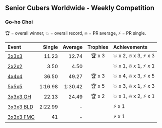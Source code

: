## Senior Cubers Worldwide - Weekly Competition
### Go-ho Choi

🏆 = overall winner, 💥 = overall record, 🔥 = PR average, ⚡ = PR single.

| Event | Single | Average | Trophies | Achievements|
| :-- | --: | --: | :--: | :-- |
| [3x3x3](go_ho_choi/333.md) | 11.23 | 12.74 | <span style="white-space: nowrap">🏆 x 3</span> | <span style="white-space: nowrap">💥 x 2</span>, <span style="white-space: nowrap">🔥 x 3</span>, <span style="white-space: nowrap">⚡ x 3</span> |
| [2x2x2](go_ho_choi/222.md) | 3.50 | 4.50 |  | <span style="white-space: nowrap">💥 x 1</span>, <span style="white-space: nowrap">🔥 x 1</span>, <span style="white-space: nowrap">⚡ x 1</span> |
| [4x4x4](go_ho_choi/444.md) | 36.50 | 49.27 | <span style="white-space: nowrap">🏆 x 3</span> | <span style="white-space: nowrap">💥 x 4</span>, <span style="white-space: nowrap">🔥 x 3</span>, <span style="white-space: nowrap">⚡ x 5</span> |
| [5x5x5](go_ho_choi/555.md) | 1:16.98 | 1:30.42 | <span style="white-space: nowrap">🏆 x 5</span> | <span style="white-space: nowrap">💥 x 3</span>, <span style="white-space: nowrap">🔥 x 1</span>, <span style="white-space: nowrap">⚡ x 3</span> |
| [3x3x3 OH](go_ho_choi/333oh.md) | 22.13 | 24.49 | <span style="white-space: nowrap">🏆 x 2</span> | <span style="white-space: nowrap">💥 x 1</span>, <span style="white-space: nowrap">🔥 x 2</span>, <span style="white-space: nowrap">⚡ x 1</span> |
| [3x3x3 BLD](go_ho_choi/333bf.md) | 2:22.99 | - |  | <span style="white-space: nowrap">⚡ x 1</span> |
| [3x3x3 FMC](go_ho_choi/333fm.md) | 41 | - |  | <span style="white-space: nowrap">⚡ x 1</span> |

<!-- Global site tag (gtag.js) - Google Analytics -->
<script async src="https://www.googletagmanager.com/gtag/js?id=UA-86348435-3"></script>
<script>window.dataLayer = window.dataLayer || []; function gtag() {dataLayer.push(arguments);} gtag('js', new Date()); gtag('config', 'UA-86348435-3');</script>
